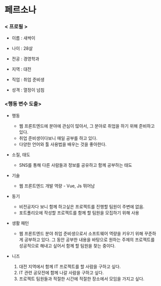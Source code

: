 # 페르소나

### < 프로필 >

- 이름 : 새싹이 

- 나이 : 28살 

- 전공 : 경영학과

- 지역 : 대전

- 직업 : 취업 준비생

- 성격 : 열정이 넘침

  

### <행동 변수 도출>

- 행동 
  - 웹 프론트엔드에 분야에 관심이 많아서, 그 분야로 취업을 하기 위해 준비하고 있다. 
  - 취업 준비생이다보니 매일 공부를 하고 있다. 
  - 다양한 언어와 툴 사용법을 배우는 것을 좋아한다. 

- 소질, 태도 
  - SNS를 통해 다른 사람들과 정보를 공유하고 함께 공부하는 태도 
- 기술
  -  웹 프론트엔드 개발 역량 - Vue, Js 뛰어남
- 동기
  - 비전공자다 보니 함께 하고싶은 프로젝트를 진행할 팀원이 주변에 없음. 
  - 포트폴리오에 작성할 프로젝트를 함께 할 팀원을 모집하기 위해 사용

- 생활 패턴
  - 웹 프론트엔드 분야 취업 준비생으로서 소프트웨어 역량을 키우기 위해 꾸준하게 공부하고 있다. 그 동안 공부한 내용을 바탕으로 원하는 주제의 프로젝트를 성공적으로 해내고 싶어서 함께 할 팀원을 찾는 중이다. 
- 니즈 
  1. 대전 지역에서 함께 IT 프로젝트를 할 사람을 구하고 싶다. 
  2. IT 관련 공모전에 함께 나갈 사람을 구하고 싶다. 
  3. 프로젝트 팀원들과 적절한 시간에 적절한 장소에서 모임을 가지고 싶다. 





